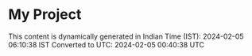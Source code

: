 # My Project

This content is dynamically generated in Indian Time (IST): 2024-02-05 06:10:38 IST
Converted to UTC: 2024-02-05 00:40:38 UTC
